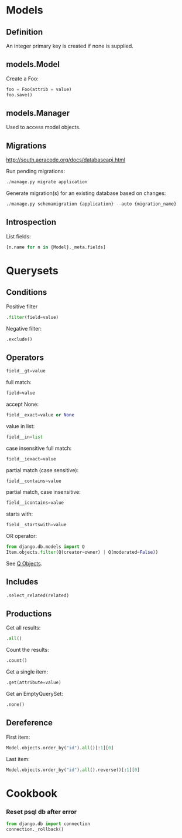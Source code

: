 # Models

## Definition

An integer primary key is created if none is supplied.

## models.Model

Create a Foo:

```python
foo = Foo(attrib = value)
foo.save()
```

## models.Manager

Used to access model objects.

## Migrations

http://south.aeracode.org/docs/databaseapi.html

Run pending migrations:
```python
./manage.py migrate application
```

Generate migration(s) for an existing database based on changes:

```python
./manage.py schemamigration {application} --auto {migration_name}
```

## Introspection

List fields:
```python
[n.name for n in {Model}._meta.fields]
```

# Querysets

## Conditions

Positive filter

```python
.filter(field=value)
```

Negative filter:
```python
.exclude()
```

## Operators
```python
field__gt=value
```
full match:
```python
field=value
```
accept None:
```python
field__exact=value or None
```
value in list:
```python
field__in=list
```
case insensitive full match:
```python
field__iexact=value
```
partial match (case sensitive):
```python
field__contains=value
```
partial match, case insensitive:
```python
field__icontains=value
```
starts with:
```python
field__startswith=value
```
OR operator:
```python
from django.db.models import Q
Item.objects.filter(Q(creator=owner) | Q(moderated=False))
```

See [Q Objects][q-objects].

[q-objects]: https://docs.djangoproject.com/en/dev/topics/db/queries/#complex-lookups-with-q-objects

## Includes
```python
.select_related(related)
```

## Productions
Get all results:
```python
.all()
```
Count the results:
```python
.count()
```
Get a single item:
```python
.get(attribute=value)
```
Get an EmptyQuerySet:
```python
.none()
```

## Dereference
First item:
```python
Model.objects.order_by("id").all()[:1][0]
```
Last item:
```python
Model.objects.order_by("id").all().reverse()[:1][0]
```

# Cookbook

### Reset psql db after error

```python
from django.db import connection
connection._rollback()
```
